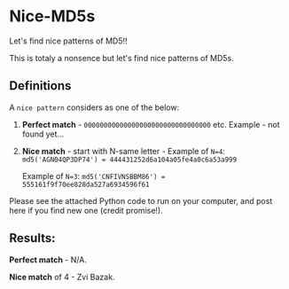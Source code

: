 # Nice-MD5s
Let's find nice patterns of MD5!!

This is totaly a nonsence but let's find nice patterns of MD5s.


## Definitions

A `nice pattern` considers as one of the below:
1. **Perfect match** - `00000000000000000000000000000000` etc.
   Example - not found yet...
  
2. **Nice match** - start with N-same letter - 
   Example of `N=4`:
   `md5('AGN04QP3DP74') = 444431252d6a104a05fe4a0c6a53a999`
   
   Example of `N=3`:
   `md5('CNFIVNSBBM86') = 555161f9f70ee828da527a6934596f61`
 
Please see the attached Python code to run on your computer, and post here if you find new one (credit promise!).

## Results:

**Perfect match** - N/A.

**Nice match** of 4 - Zvi Bazak.
